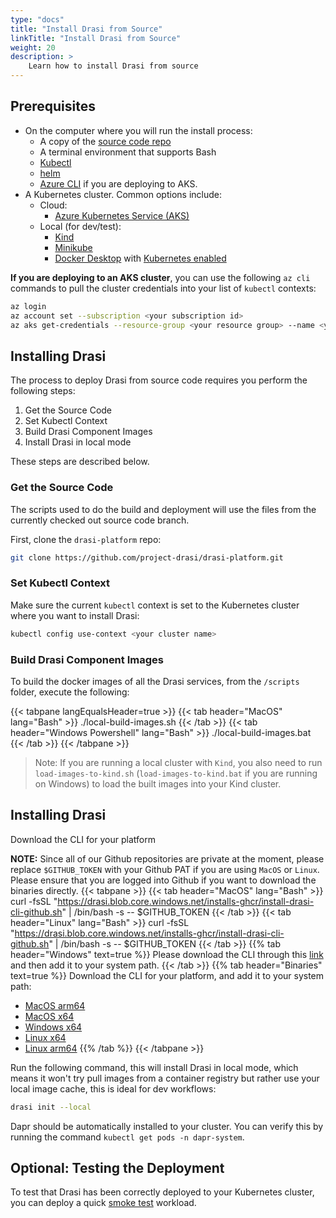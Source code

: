 ```yaml
---
type: "docs"
title: "Install Drasi from Source"
linkTitle: "Install Drasi from Source"
weight: 20
description: >
    Learn how to install Drasi from source
---
```


## Prerequisites

- On the computer where you will run the install process:
  - A copy of the [source code repo](https://github.com/project-drasi/drasi-platform.git)
  - A terminal environment that supports Bash
  - [Kubectl](https://kubernetes.io/docs/tasks/tools/)
  - [helm](https://helm.sh/docs/intro/install/)
  - [Azure CLI](https://learn.microsoft.com//cli/azure/install-azure-cli) if you are deploying to AKS.
- A Kubernetes cluster. Common options include:
  - Cloud:
    - [Azure Kubernetes Service (AKS)](https://learn.microsoft.com/azure/aks/)
  - Local (for dev/test):
    - [Kind](https://kind.sigs.k8s.io/)
    - [Minikube](https://minikube.sigs.k8s.io/docs/)
    - [Docker Desktop](https://www.docker.com/products/docker-desktop/) with [Kubernetes enabled](https://docs.docker.com/desktop/kubernetes/)


**If you are deploying to an AKS cluster**, you can use the following `az cli` commands to pull the cluster credentials into your list of `kubectl` contexts:

```bash
az login
az account set --subscription <your subscription id>
az aks get-credentials --resource-group <your resource group> --name <your cluster name>
```

## Installing Drasi

The process to deploy Drasi from source code requires you perform the following steps:

1. Get the Source Code
1. Set Kubectl Context
1. Build Drasi Component Images
1. Install Drasi in local mode

These steps are described below.

### Get the Source Code

The scripts used to do the build and deployment will use the files from the currently checked out source code branch.

First, clone the `drasi-platform`  repo:

```bash
git clone https://github.com/project-drasi/drasi-platform.git
```

<!-- Checkout the branch you want to deploy:

```bash
git checkout <branch name>
```

Standard branches are:

|Folder|Purpose|
|-|-|
|develop| The main development branch containing the most recent runnable code. |
|preview| Code used to build the images released for people to run ```preview``` environments. |
|demo| Code currently running in the Drasi ```demo``` environment. | -->

### Set Kubectl Context

Make sure the current `kubectl` context is set to the Kubernetes cluster where you want to install Drasi:

```bash
kubectl config use-context <your cluster name>
```

### Build Drasi Component Images

To build the docker images of all the Drasi services, from the `/scripts` folder, execute the following:

{{< tabpane langEqualsHeader=true >}}
{{< tab header="MacOS" lang="Bash" >}}
./local-build-images.sh
{{< /tab >}}
{{< tab header="Windows Powershell" lang="Bash" >}}
./local-build-images.bat
{{< /tab >}}
{{< /tabpane >}}



> Note:  If you are running a local cluster with `Kind`, you also need to run `load-images-to-kind.sh` (`load-images-to-kind.bat` if you are running on Windows) to load the built images into your Kind cluster.

## Installing Drasi
Download the CLI for your platform

**NOTE:** Since all of our Github repositories are private at the moment, please replace `$GITHUB_TOKEN` with your Github PAT if you are using `MacOS` or `Linux`. Please ensure that you are logged into Github if you want to download the binaries directly.
{{< tabpane >}}
{{< tab header="MacOS" lang="Bash" >}}
curl -fsSL "https://drasi.blob.core.windows.net/installs-ghcr/install-drasi-cli-github.sh" | /bin/bash -s -- $GITHUB_TOKEN
{{< /tab >}}
{{< tab header="Linux" lang="Bash" >}}
curl -fsSL "https://drasi.blob.core.windows.net/installs-ghcr/install-drasi-cli-github.sh" | /bin/bash -s -- $GITHUB_TOKEN
{{< /tab >}}
{{% tab header="Windows" text=true %}}
Please download the CLI through this [link](https://github.com/project-drasi/drasi-platform/releases/download/v0.1.0/drasi-windows-x64.exe) and then add it to your system path.
{{< /tab >}}
{{% tab header="Binaries" text=true %}}
Download the CLI for your platform, and add it to your system path:
- [MacOS arm64](https://github.com/project-drasi/drasi-platform/releases/download/v0.1.0/drasi-darwin-arm64)
- [MacOS x64](https://github.com/project-drasi/drasi-platform/releases/download/v0.1.0/drasi-darwin-x64)
- [Windows x64](https://github.com/project-drasi/drasi-platform/releases/download/v0.1.0/drasi-windows-x64.exe)
- [Linux x64](https://github.com/project-drasi/drasi-platform/releases/download/v0.1.0/drasi-linux-x64)
- [Linux arm64](https://github.com/project-drasi/drasi-platform/releases/download/v0.1.0/drasi-linux-arm64)
{{% /tab %}}
{{< /tabpane >}}


Run the following command, this will install Drasi in local mode, which means it won't try pull images from a container registry but rather use your local image cache, this is ideal for dev workflows:

```bash
drasi init --local
```

Dapr should be automatically installed to your cluster. You can verify this by running the command `kubectl get pods -n dapr-system`. 

## Optional: Testing the Deployment
To test that Drasi has been correctly deployed to your Kubernetes cluster, you can deploy a quick [smoke test](/reference/smoke-test) workload.